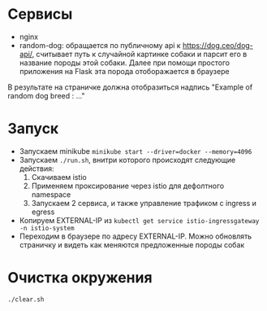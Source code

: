 # Сервисы

- nginx
- random-dog: обращается по публичному api к https://dog.ceo/dog-api/, считывает путь к случайной картинке собаки и парсит его в название породы этой собаки. Далее при помощи простого приложения на Flask эта порода отоборажается в браузере

В результате на страничке должна отобразиться надпись "Example of random dog breed : ..."

# Запуск

- Запускаем minikube `minikube start --driver=docker --memory=4096`
- Запускаем  `./run.sh`, внитри которого происходят следующие действия:
    1. Скачиваем istio
    2. Применяем проксирование через istio для дефолтного namespace
    3. Запускаем 2 сервиса, и также управление трафиком с ingress и egress
- Копируем EXTERNAL-IP из `kubectl get service istio-ingressgateway -n istio-system`
- Переходим в браузере по адресу EXTERNAL-IP. Можно обновлять страничку и видеть как меняются предложенные породы собак

# Очистка окружения
`./clear.sh`